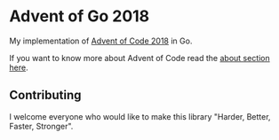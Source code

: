 # Advent of Go 2018

My implementation of [Advent of Code 2018](https://adventofcode.com/2018) in Go.

If you want to know more about Advent of Code read the [about section here](https://adventofcode.com/2018/about).

## Contributing

I welcome everyone who would like to make this library "Harder, Better, Faster, Stronger".
